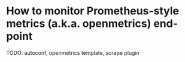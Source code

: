 # How to monitor Prometheus-style metrics (a.k.a. openmetrics) end-point

TODO: autoconf, openmetrics template, scrape plugin


